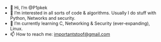- 👋 Hi, I’m @P1pkek
- 👀 I’m interested in all sorts of code & algorithms. Usually I do stuff with Python, Networks and security. 
- 🌱 I’m currently learning C, Networking & Security (ever-expanding), Linux.
- 📫 How to reach me: importantstoof@gmail.com

<!---
P1pkek/P1pkek is a ✨ special ✨ repository because its `README.md` (this file) appears on your GitHub profile.
You can click the Preview link to take a look at your changes.
--->
